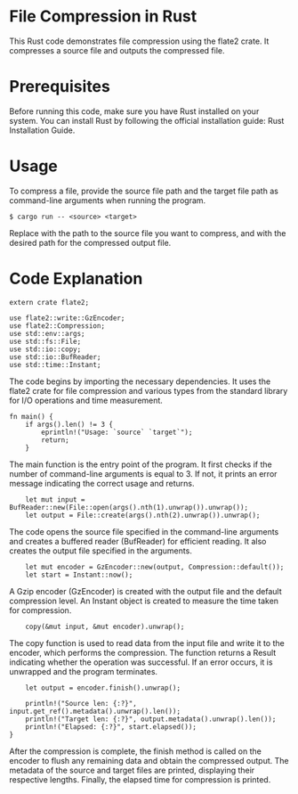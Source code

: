 # File Compression in Rust
This Rust code demonstrates file compression using the flate2 crate. It compresses a source file and outputs the compressed file.

# Prerequisites
Before running this code, make sure you have Rust installed on your system. You can install Rust by following the official installation guide: Rust Installation Guide.

# Usage
To compress a file, provide the source file path and the target file path as command-line arguments when running the program.

```
$ cargo run -- <source> <target>
```
Replace <source> with the path to the source file you want to compress, and <target> with the desired path for the compressed output file.

# Code Explanation
```
extern crate flate2;

use flate2::write::GzEncoder;
use flate2::Compression;
use std::env::args;
use std::fs::File;
use std::io::copy;
use std::io::BufReader;
use std::time::Instant;
```
The code begins by importing the necessary dependencies. It uses the flate2 crate for file compression and various types from the standard library for I/O operations and time measurement.


```
fn main() {
    if args().len() != 3 {
        eprintln!("Usage: `source` `target`");
        return;
    }
```
The main function is the entry point of the program. It first checks if the number of command-line arguments is equal to 3. If not, it prints an error message indicating the correct usage and returns.

```
    let mut input = BufReader::new(File::open(args().nth(1).unwrap()).unwrap());
    let output = File::create(args().nth(2).unwrap()).unwrap();
```
 The code opens the source file specified in the command-line arguments and creates a buffered reader (BufReader) for efficient reading. It also creates the output file specified in the arguments.

```
    let mut encoder = GzEncoder::new(output, Compression::default());
    let start = Instant::now();
```
A Gzip encoder (GzEncoder) is created with the output file and the default compression level. An Instant object is created to measure the time taken for compression.

```
    copy(&mut input, &mut encoder).unwrap();
```
The copy function is used to read data from the input file and write it to the encoder, which performs the compression. The function returns a Result indicating whether the operation was successful. If an error occurs, it is unwrapped and the program terminates.

```
    let output = encoder.finish().unwrap();

    println!("Source len: {:?}", input.get_ref().metadata().unwrap().len());
    println!("Target len: {:?}", output.metadata().unwrap().len());
    println!("Elapsed: {:?}", start.elapsed());
}
```
After the compression is complete, the finish method is called on the encoder to flush any remaining data and obtain the compressed output. The metadata of the source and target files are printed, displaying their respective lengths. Finally, the elapsed time for compression is printed.

